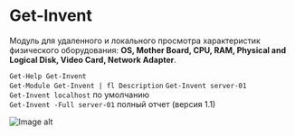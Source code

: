 # Get-Invent
Модуль для удаленного и локального просмотра характеристик физического оборудования: **OS, Mother Board, CPU, RAM, Physical and Logical Disk, Video Card, Network Adapter**.

`Get-Help Get-Invent` \
`Get-Module Get-Invent | fl Description`
`Get-Invent server-01` \
`Get-Invent localhost` по умолчанию \
`Get-Invent -Full server-01` полный отчет (версия 1.1)

![Image alt](https://github.com/Lifailon/Get-Invent/blob/rsa/Screen/Example-1.1.jpg)

